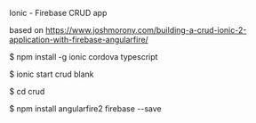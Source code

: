 Ionic - Firebase CRUD app

based on https://www.joshmorony.com/building-a-crud-ionic-2-application-with-firebase-angularfire/


$ npm install -g ionic cordova typescript

$ ionic start crud blank

$ cd crud

$ npm install angularfire2 firebase --save

